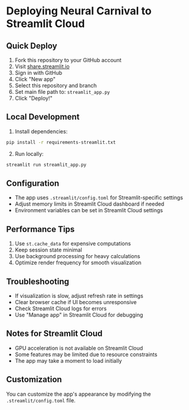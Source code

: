 # Deploying Neural Carnival to Streamlit Cloud

## Quick Deploy
1. Fork this repository to your GitHub account
2. Visit [share.streamlit.io](https://share.streamlit.io)
3. Sign in with GitHub
4. Click "New app"
5. Select this repository and branch
6. Set main file path to: `streamlit_app.py`
7. Click "Deploy!"

## Local Development
1. Install dependencies:
```bash
pip install -r requirements-streamlit.txt
```

2. Run locally:
```bash
streamlit run streamlit_app.py
```

## Configuration
- The app uses `.streamlit/config.toml` for Streamlit-specific settings
- Adjust memory limits in Streamlit Cloud dashboard if needed
- Environment variables can be set in Streamlit Cloud settings

## Performance Tips
1. Use `st.cache_data` for expensive computations
2. Keep session state minimal
3. Use background processing for heavy calculations
4. Optimize render frequency for smooth visualization

## Troubleshooting
- If visualization is slow, adjust refresh rate in settings
- Clear browser cache if UI becomes unresponsive
- Check Streamlit Cloud logs for errors
- Use "Manage app" in Streamlit Cloud for debugging

## Notes for Streamlit Cloud

- GPU acceleration is not available on Streamlit Cloud
- Some features may be limited due to resource constraints
- The app may take a moment to load initially

## Customization

You can customize the app's appearance by modifying the `.streamlit/config.toml` file. 